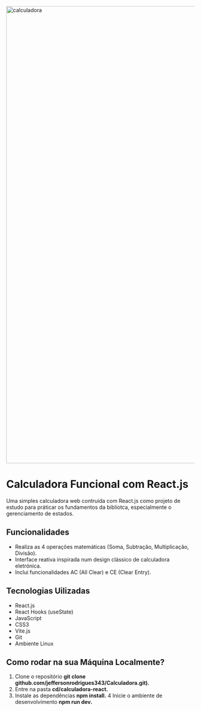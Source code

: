 <img width="2398" height="1223" alt="calculadora" src="https://github.com/user-attachments/assets/0f2f223f-8fce-413b-a33d-0ac25855fc65" />


# Calculadora Funcional com React.js
Uma simples calculadora web contruída com React.js como projeto de estudo para práticar os fundamentos da bibliotca, especialmente o gerenciamento de estados.

## Funcionalidades
* Realiza as 4 operações matemáticas (Soma, Subtração, Multiplicação, Divisão).
* Interface reativa inspirada num design clássico de calculadora eletrónica.
* Inclui funcionalidades AC (All Clear) e CE (Clear Entry).
## Tecnologias Uilizadas
* React.js
* React Hooks (useState)
* JavaScript
* CSS3
* Vite.js
* Git
* Ambiente Linux

## Como rodar na sua Máquina Localmente?

1. Clone o repositório **git clone github.com/jeffersonrodrigues343/Calculadora.git).**
2. Entre na pasta **cd/calculadora-react.**
3. Instale as dependências **npm install.**
4 Inicie o ambiente de desenvolvimento **npm run dev.**
